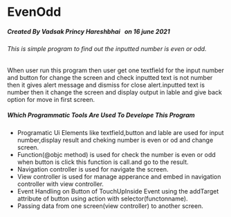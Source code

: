 # EvenOdd    
##### Created By Vadsak Princy Hareshbhai &nbsp; on 16 june 2021

###### This is simple program to find out the inputted number is even or odd.

When user run this program then user get one textfield for the input number and button for change the screen and check inputted text is not number then it gives alert message and dismiss for close alert.inputted text is number then it change the screen and display output in lable and give back option for move in first screen.

##### Which Programmatic Tools Are Used To Develope This Program
* Programatic Ui Elements like textfield,button and lable are used for input number,display result and cheking number is even or od and change screen.
* Function(@objc method) is used for check the number is even or odd when button is click this function is call.and go to the result.
* Navigation controller is used for navigate the screen.
* View controller is used for manage apperance and embed in navigation controller with view controller.
* Event Handling on Button of TouchUpInside Event using the addTarget attribute of button using action with selector(functonname).
* Passing data from one screen(view controller) to another screen.
